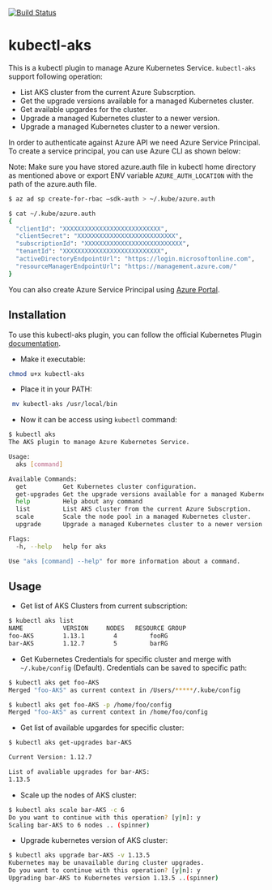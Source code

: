 [![Build Status](https://travis-ci.org/C123R/kubectl-aks.svg?branch=master)](https://travis-ci.org/C123R/kubectl-aks)

# kubectl-aks

This is a kubectl plugin to manage Azure Kubernetes Service. `kubectl-aks` support following operation:

- List AKS cluster from the current Azure Subscrption.
- Get the upgrade versions available for a managed Kubernetes cluster.
- Get available upgardes for the cluster.
- Upgrade a managed Kubernetes cluster to a newer version.
- Upgrade a managed Kubernetes cluster to a newer version.

In order to authenticate against Azure API we need Azure Service Principal. To create a service principal, you can use Azure CLI as shown below:

Note: Make sure you have stored azure.auth file in kubectl home directory as mentioned above or export ENV variable `AZURE_AUTH_LOCATION` with the path of the azure.auth file.

```bash
$ az ad sp create-for-rbac —sdk-auth > ~/.kube/azure.auth

$ cat ~/.kube/azure.auth
{
  "clientId": "XXXXXXXXXXXXXXXXXXXXXXXXXXX",
  "clientSecret": "XXXXXXXXXXXXXXXXXXXXXXXXXXX",
  "subscriptionId": "XXXXXXXXXXXXXXXXXXXXXXXXXXX",
  "tenantId": "XXXXXXXXXXXXXXXXXXXXXXXXXXX",
  "activeDirectoryEndpointUrl": "https://login.microsoftonline.com",
  "resourceManagerEndpointUrl": "https://management.azure.com/"
}
```

You can also create Azure Service Principal using [Azure Portal](https://docs.microsoft.com/en-us/azure-stack/user/azure-stack-create-service-principals#create-service-principal).

## Installation

To use this kubectl-aks plugin, you can follow the official Kubernetes Plugin [documentation](https://kubernetes.io/docs/tasks/extend-kubectl/kubectl-plugins/#using-a-plugin).

- Make it executable:

```bash
chmod u+x kubectl-aks
```

- Place it in your PATH:

```bash
 mv kubectl-aks /usr/local/bin
```

- Now it can be access using `kubectl` command:

```bash
$ kubectl aks
The AKS plugin to manage Azure Kubernetes Service.

Usage:
  aks [command]

Available Commands:
  get          Get Kubernetes cluster configuration.
  get-upgrades Get the upgrade versions available for a managed Kubernetes cluster.
  help         Help about any command
  list         List AKS cluster from the current Azure Subscrption.
  scale        Scale the node pool in a managed Kubernetes cluster.
  upgrade      Upgrade a managed Kubernetes cluster to a newer version.

Flags:
  -h, --help   help for aks

Use "aks [command] --help" for more information about a command.
```

## Usage

- Get list of AKS Clusters from current subscription:

```bash
$ kubectl aks list
NAME           VERSION     NODES   RESOURCE GROUP
foo-AKS        1.13.1        4         fooRG
bar-AKS        1.12.7        5         barRG
```

- Get Kubernetes Credentials for specific cluster and merge with `~/.kube/config` (Default). Credentials can be saved to specific path:

```bash
$ kubectl aks get foo-AKS
Merged "foo-AKS" as current context in /Users/*****/.kube/config

$ kubectl aks get foo-AKS -p /home/foo/config
Merged "foo-AKS" as current context in /home/foo/config
```

- Get list of available upgardes for specific cluster:

``` bash
$ kubectl aks get-upgrades bar-AKS

Current Version: 1.12.7

List of avaliable upgrades for bar-AKS:
1.13.5
```

- Scale up the nodes of AKS cluster:

``` bash
$ kubectl aks scale bar-AKS -c 6
Do you want to continue with this operation? [y|n]: y
Scaling bar-AKS to 6 nodes .. (spinner)
```

- Upgrade kubernetes version of AKS cluster:

``` bash
$ kubectl aks upgrade bar-AKS -v 1.13.5
Kubernetes may be unavailable during cluster upgrades.
Do you want to continue with this operation? [y|n]: y
Upgrading bar-AKS to Kubernetes version 1.13.5 ..(spinner)
```
